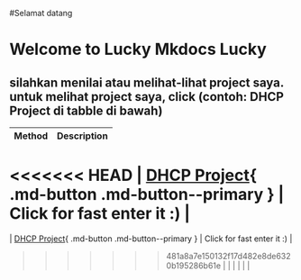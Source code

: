 #Selamat datang

# Welcome to Lucky Mkdocs Lucky

## silahkan menilai atau melihat-lihat project saya. untuk melihat project saya, click (contoh: DHCP Project di tabble di bawah)

| Method      | Description                          |
| ----------- | ------------------------------------ |
<<<<<<< HEAD
| [DHCP Project](/DHCP-Project/){ .md-button .md-button--primary } | Click for fast enter it :)  |
=======
| [DHCP Project](/DHCP-Project/){ .md-button .md-button--primary } | Click for fast enter it  :)  |
>>>>>>> 481a8a7e150132f17d482e8de6320b195286b61e
|       |  |
|    | |